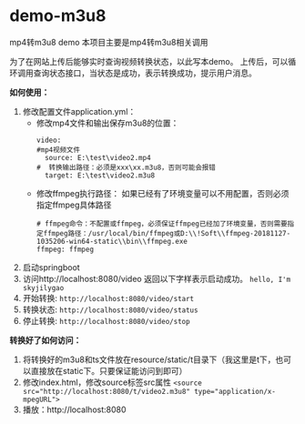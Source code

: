 # demo-m3u8
mp4转m3u8 demo
本项目主要是mp4转m3u8相关调用

为了在网站上传后能够实时查询视频转换状态，以此写本demo。
上传后，可以循环调用查询状态接口，当状态是成功，表示转换成功，提示用户消息。

**如何使用：**
1.  修改配置文件application.yml：
    - 修改mp4文件和输出保存m3u8的位置：
        ```
        video:
        #mp4视频文件
          source: E:\test\video2.mp4
        #  转换输出路径：必须是xxx\xx.m3u8，否则可能会报错
          target: E:\test\video2.m3u8
        ```
     - 修改ffmpeg执行路径：
        如果已经有了环境变量可以不用配置，否则必须指定ffmpeg具体路径
        ```
        # ffmpeg命令：不配置或ffmpeg，必须保证ffmpeg已经加了环境变量，否则需要指定ffmpeg路径：/usr/local/bin/ffmpeg或D:\\!Soft\\ffmpeg-20181127-1035206-win64-static\\bin\\ffmpeg.exe
        ffmpeg: ffmpeg
        ```
2.  启动springboot
3.  访问http://localhost:8080/video 返回以下字样表示启动成功。
``` hello, I'm skyjilygao ```
4.  开始转换: ``` http://localhost:8080/video/start ```
5.  转换状态: ``` http://localhost:8080/video/status ```
6.  停止转换: ``` http://localhost:8080/video/stop ```

**转换好了如何访问：**
1.  将转换好的m3u8和ts文件放在resource/static/t目录下（我这里是t下，也可以直接放在static下。只要保证能访问到即可）
2.  修改index.html，修改source标签src属性
    ```<source src="http://localhost:8080/t/video2.m3u8" type="application/x-mpegURL">```
3.  播放：http://localhost:8080

